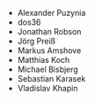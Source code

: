 - Alexander Puzynia
- dos36
- Jonathan Robson
- Jörg Preiß
- Markus Amshove
- Matthias Koch
- Michael Bisbjerg
- Sebastian Karasek
- Vladislav Khapin
